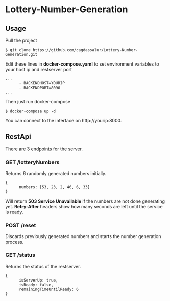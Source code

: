 # Lottery-Number-Generation


## Usage

Pull the project

```
$ git clone https://github.com/cagdassalur/Lottery-Number-Generation.git
```

Edit these lines in __docker-compose.yaml__ to set environment variables to your host ip and restserver port

```
...
      - BACKENDHOST=YOURIP
      - BACKENDPORT=8090
...
```

Then just run docker-compose

```
$ docker-compose up -d
```

You can connect to the interface on http://yourip:8000.


## RestApi

There are 3 endpoints for the server.

### GET /lotteryNumbers

Returns 6 randomly generated numbers initially.

```
{
      numbers: [53, 23, 2, 46, 6, 33]
}
```

Will return __503 Service Unavailable__ if the numbers are not done generating yet.
__Retry-After__ headers show how many seconds are left until the service is ready.


### POST /reset

Discards previously generated numbers and starts the number generation process.


### GET /status

Returns the status of the restserver.
```
{
      isServerUp: true,
      isReady: false,
      remainingTimeUntilReady: 6
}
```




